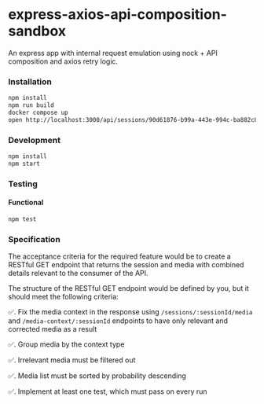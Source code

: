 # express-axios-api-composition-sandbox
An express app with internal request emulation using nock + API composition and axios retry logic.

### Installation
```sh
npm install
npm run build
docker compose up
open http://localhost:3000/api/sessions/90d61876-b99a-443e-994c-ba882c8558b6
```

### Development
```sh
npm install
npm start
```

### Testing
#### Functional
```sh
npm test
```

### Specification

The acceptance criteria for the required feature would be to create a RESTful GET endpoint that returns the session
and media with combined details relevant to the consumer of the API.

The structure of the RESTful GET endpoint would be defined by you, but it should meet the following criteria:

✅. Fix the media context in the response using `/sessions/:sessionId/media` and `/media-context/:sessionId` endpoints to have only relevant and corrected media as a result

✅. Group media by the context type

✅. Irrelevant media must be filtered out

✅. Media list must be sorted by probability descending

✅. Implement at least one test, which must pass on every run

